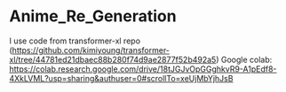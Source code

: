 # Anime_Re_Generation
I use code from transformer-xl repo (https://github.com/kimiyoung/transformer-xl/tree/44781ed21dbaec88b280f74d9ae2877f52b492a5) Google colab: https://colab.research.google.com/drive/18tJGJvOpGGghkvR9-A1pEdf8-4XkLVML?usp=sharing&authuser=0#scrollTo=xeUjMbYjhJsB
